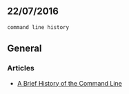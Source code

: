 22/07/2016
----------

`command line history`

## General

### Articles

- [A Brief History of the Command Line](https://medium.freecodecamp.com/the-command-line-1fdbc692b3bf)
